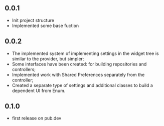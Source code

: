 ## 0.0.1

* Init project structure
* Implemented some base fuction

## 0.0.2

* The implemented system of implementing settings in the widget tree is similar to the provider, but simpler;
* Some interfaces have been created: for building repositories and controllers;
* Implemented work with Shared Preferences separately from the controller;
* Created a separate type of settings and additional classes to build a dependent UI from Enum.

## 0.1.0

* first release on pub.dev
